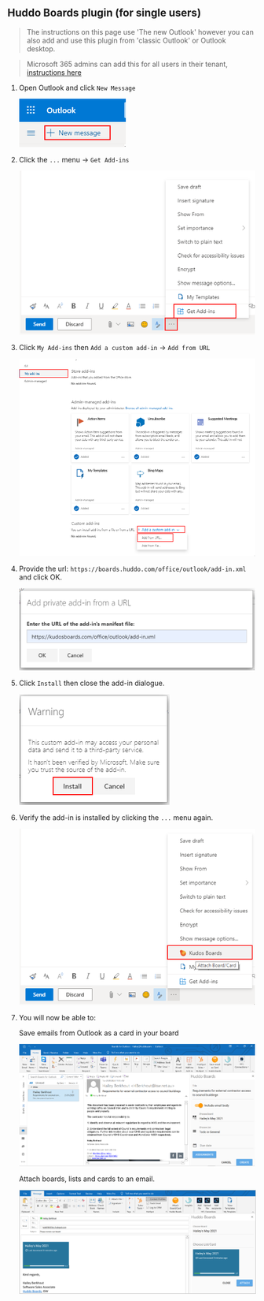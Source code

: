 ## Huddo Boards plugin (for single users)

> The instructions on this page use 'The new Outlook' however you can also add and use this plugin from 'classic Outlook' or Outlook desktop.

> Microsoft 365 admins can add this for all users in their tenant, [instructions here](index.md)

1. Open Outlook and click `New Message`

      ![example](personal1.png)


1. Click the `...` menu -> `Get Add-ins`

      ![example](personal2.png)

1. Click `My Add-ins` then `Add a custom add-in` -> `Add from URL`

      ![example](personal3.png)

1. Provide the url: `https://boards.huddo.com/office/outlook/add-in.xml` and click OK.

      ![example](personal4.png)

1. Click `Install` then close the add-in dialogue.

      ![example](personal5.png)

1. Verify the add-in is installed by clicking the `...` menu again.

      ![example](personal6.png)

1. You will now be able to:

    Save emails from Outlook as a card in your board

    ![Save email](create.png)

    Attach boards, lists and cards to an email.

    <img src="attach.png" style="border: 1px solid #ccc;" />
